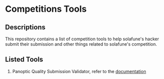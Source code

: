 # Competitions Tools

## Descriptions

This repository contains a list of competition tools to help solafune's hacker submit their submission and other things related to solafune's competition.

## Listed Tools

1. Panoptic Quality Submission Validator, refer to the [documentation](/solafune-tools/docs/competition_tools/pqs_validator.md)
